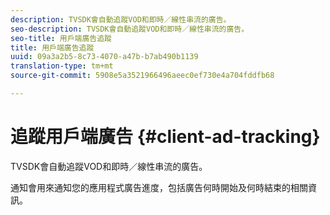 ```yaml
---
description: TVSDK會自動追蹤VOD和即時／線性串流的廣告。
seo-description: TVSDK會自動追蹤VOD和即時／線性串流的廣告。
seo-title: 用戶端廣告追蹤
title: 用戶端廣告追蹤
uuid: 09a3a2b5-8c73-4070-a47b-b7ab490b1139
translation-type: tm+mt
source-git-commit: 5908e5a3521966496aeec0ef730e4a704fddfb68

---
```



# 追蹤用戶端廣告 {#client-ad-tracking}

TVSDK會自動追蹤VOD和即時／線性串流的廣告。

通知會用來通知您的應用程式廣告進度，包括廣告何時開始及何時結束的相關資訊。